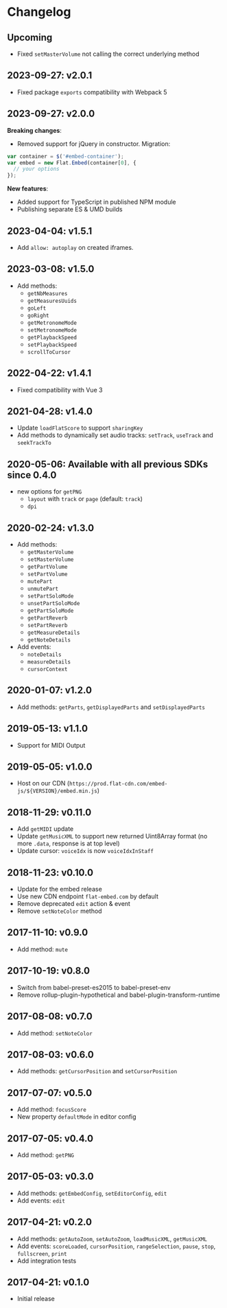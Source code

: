 # Changelog

## Upcoming

- Fixed `setMasterVolume` not calling the correct underlying method

## 2023-09-27: v2.0.1

- Fixed package `exports` compatibility with Webpack 5

## 2023-09-27: v2.0.0

**Breaking changes**:

- Removed support for jQuery in constructor. Migration:

```js
var container = $('#embed-container');
var embed = new Flat.Embed(container[0], {
  // your options
});
```

**New features**:

- Added support for TypeScript in published NPM module
- Publishing separate ES & UMD builds

## 2023-04-04: v1.5.1

- Add `allow: autoplay` on created iframes.

## 2023-03-08: v1.5.0

- Add methods:
  - `getNbMeasures`
  - `getMeasuresUuids`
  - `goLeft`
  - `goRight`
  - `getMetronomeMode`
  - `setMetronomeMode`
  - `getPlaybackSpeed`
  - `setPlaybackSpeed`
  - `scrollToCursor`

## 2022-04-22: v1.4.1

- Fixed compatibility with Vue 3

## 2021-04-28: v1.4.0

- Update `loadFlatScore` to support `sharingKey`
- Add methods to dynamically set audio tracks: `setTrack`, `useTrack` and `seekTrackTo`

## 2020-05-06: Available with all previous SDKs since 0.4.0

- new options for `getPNG`
  - `layout` with `track` or `page` (default: `track`)
  - `dpi`

## 2020-02-24: v1.3.0

- Add methods:
  - `getMasterVolume`
  - `setMasterVolume`
  - `getPartVolume`
  - `setPartVolume`
  - `mutePart`
  - `unmutePart`
  - `setPartSoloMode`
  - `unsetPartSoloMode`
  - `getPartSoloMode`
  - `getPartReverb`
  - `setPartReverb`
  - `getMeasureDetails`
  - `getNoteDetails`
- Add events:
  - `noteDetails`
  - `measureDetails`
  - `cursorContext`

## 2020-01-07: v1.2.0

- Add methods: `getParts`, `getDisplayedParts` and `setDisplayedParts`

## 2019-05-13: v1.1.0

- Support for MIDI Output

## 2019-05-05: v1.0.0

- Host on our CDN (`https://prod.flat-cdn.com/embed-js/${VERSION}/embed.min.js`)

## 2018-11-29: v0.11.0

- Add `getMIDI` update
- Update `getMusicXML` to support new returned Uint8Array format (no more `.data`, response is at top level)
- Update cursor: `voiceIdx` is now `voiceIdxInStaff`

## 2018-11-23: v0.10.0

- Update for the embed release
- Use new CDN endpoint `flat-embed.com` by default
- Remove deprecated `edit` action & event
- Remove `setNoteColor` method

## 2017-11-10: v0.9.0

- Add method: `mute`

## 2017-10-19: v0.8.0

- Switch from babel-preset-es2015 to babel-preset-env
- Remove rollup-plugin-hypothetical and babel-plugin-transform-runtime

## 2017-08-08: v0.7.0

- Add method: `setNoteColor`

## 2017-08-03: v0.6.0

- Add methods: `getCursorPosition` and `setCursorPosition`

## 2017-07-07: v0.5.0

- Add method: `focusScore`
- New property `defaultMode` in editor config

## 2017-07-05: v0.4.0

- Add method: `getPNG`

## 2017-05-03: v0.3.0

- Add methods: `getEmbedConfig`, `setEditorConfig`, `edit`
- Add events: `edit`

## 2017-04-21: v0.2.0

- Add methods: `getAutoZoom`, `setAutoZoom`, `loadMusicXML`, `getMusicXML`
- Add events: `scoreLoaded`, `cursorPosition`, `rangeSelection`, `pause`, `stop`, `fullscreen`, `print`
- Add integration tests

## 2017-04-21: v0.1.0

- Initial release
